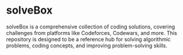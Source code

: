 # solveBox
solveBox is a comprehensive collection of coding solutions, covering challenges from platforms like Codeforces, Codewars, and more. This repository is designed to be a reference hub for solving algorithmic problems, coding concepts, and improving problem-solving skills. 
